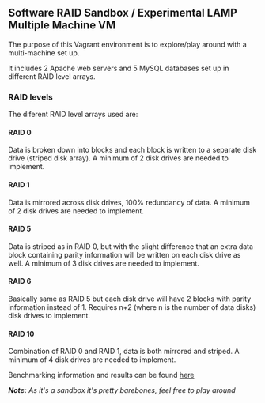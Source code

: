 ## Software RAID Sandbox / Experimental LAMP Multiple Machine VM 

The purpose of this Vagrant environment is to explore/play around with a multi-machine set up. 

It includes 2 Apache web servers and 5 MySQL databases set up in different RAID level arrays.

### RAID levels

The diferent RAID level arrays used are:

#### RAID 0
Data is broken down into blocks and each block is written to a separate disk drive (striped disk array). 
A minimum of 2 disk drives are needed to implement.

#### RAID 1
Data is mirrored across disk drives, 100% redundancy of data.
A minimum of 2 disk drives are needed to implement.

#### RAID 5
Data is striped as in RAID 0, but with the slight difference that an extra data block containing parity information will be written on each disk drive as well.
A minimum of 3 disk drives are needed to implement.

#### RAID 6
Basically same as RAID 5 but each disk drive will have 2 blocks with parity information instead of 1.
Requires n+2 (where n is the number of data disks) disk drives to implement.

#### RAID 10
Combination of RAID 0 and RAID 1, data is both mirrored and striped.
A minimum of 4 disk drives are needed to implement.

Benchmarking information and results can be found [here](https://github.com/karencfv/raid-sandbox/blob/master/docs/benchmarking.md)

_**Note:** As it's a sandbox it's pretty barebones, feel free to play around_
